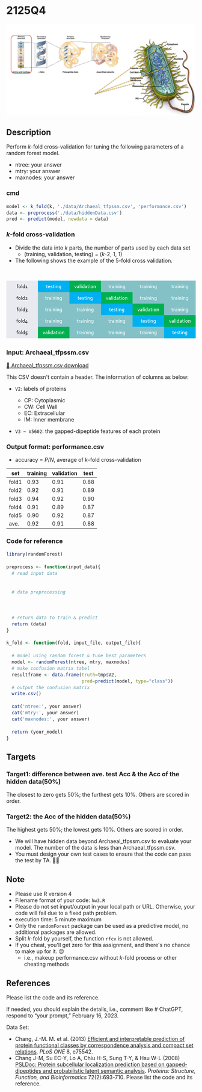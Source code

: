 # 2125Q4

![PredictProtein](img1.png)



## Description
Perform *k*-fold cross-validation for tuning the following parameters of a random forest model.
  * ntree: your answer
  * mtry: your answer
  * maxnodes: your answer

### cmd
```R
model <- k_fold(k, './data/Archaeal_tfpssm.csv', 'performance.csv')
data <- preprocess('./data/hiddenData.csv')
pred <- predict(model, newdata = data)
```

### *k*-fold cross-validation
* Divide the data into *k* parts, the number of parts used by each data set
  * (training, validation, testing) = (*k*-2, 1, 1)
* The following shows the example of the 5-fold cross validation.

<br> 

![cross-validation](img2.png)

### Input: Archaeal_tfpssm.csv

[📁 Archaeal_tfpssm.csv download](https://drive.google.com/file/d/1N99q71GckX0lzxCqpcGUStke3iNv__nG/view?usp=sharing)

This CSV doesn't contain a header. The information of columns as below:

* `V2`: labels of proteins
  * CP: Cytoplasmic
  * CW: Cell Wall
  * EC: Extracellular
  * IM: Inner membrane

* `V3 ~ V5602`: the gapped-dipeptide features of each protein

### Output format: performance.csv

* accuracy = *P*/*N*, average of *k*-fold cross-validation

set|training|validation|test
---|---|---|---
fold1|0.93|0.91|0.88
fold2|0.92|0.91|0.89
fold3|0.94|0.92|0.90
fold4|0.91|0.89|0.87
fold5|0.90|0.92|0.87
ave.|0.92|0.91|0.88


### Code for reference

```R
library(randomForest)

preprocess <- function(input_data){
  # read input data


  # data preprocessing



  # return data to train & predict
  return (data)
}

k_fold <- function(fold, input_file, output_file){
  
  # model using random forest & tune best parameters
  model <- randomForest(ntree, mtry, maxnodes)
  # make confusion matrix tabel
  resultframe <- data.frame(truth=tmp$V2,
                            pred=predict(model, type="class"))
  # output the confusion matrix                        
  write.csv()

  cat('ntree:', your answer)
  cat('mtry:', your answer)
  cat('maxnodes:', your answer)

  return (your_model)
}
```

## Targets
### Target1: difference between ave. test Acc & the Acc of the hidden data(50%)
The closest to zero gets 50%; the furthest gets 10%. Others are scored in order.

### Target2: the Acc of the hidden data(50%)
The highest gets 50%; the lowest gets 10%. Others are scored in order.

* We will have hidden data beyond Archaeal_tfpssm.csv to evaluate your model. The number of the data is less than Archaeal_tfpssm.csv.
* You must design your own test cases to ensure that the code can pass the test by TA. 💪💪

## Note
- Please use R version 4
- Filename format of your code: `hw3.R`
- Please do not set input/output in your local path or URL. Otherwise, your code will fail due to a fixed path problem.
- execution time: 5 minute maximum
- Only the `randomForest` package can be used as a predictive model, no additional packages are allowed.
- Split *k*-fold by yourself, the function `rfcv` is not allowed.
- If you cheat, you'll get zero for this assignment, and there's no chance to make up for it. 😠 
  - i.e., makeup performance.csv without *k*-fold process or other cheating methods

## References
Please list the code and its reference.

If needed, you should explain the details, i.e., comment like # ChatGPT, respond to “your prompt,” February 16, 2023.

Data Set:
* Chang, J.-M. M. et al. (2013) [Efficient and interpretable prediction of protein functional classes by correspondence analysis and compact set relations](https://journals.plos.org/plosone/article?id=10.1371/journal.pone.0075542). *PLoS ONE* 8, e75542.
* Chang J-M, Su EC-Y, Lo A, Chiu H-S, Sung T-Y, & Hsu W-L (2008) [PSLDoc: Protein subcellular localization prediction based on gapped-dipeptides and probabilistic latent semantic analysis](https://onlinelibrary.wiley.com/doi/full/10.1002/prot.21944). *Proteins: Structure, Function, and Bioinformatics* 72(2):693-710.
Please list the code and its reference.
